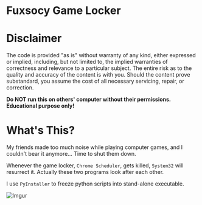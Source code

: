 # Fuxsocy Game Locker

# Disclaimer
The code is provided "as is" without warranty of any kind, either expressed or implied, including, but not limited to, the implied warranties of correctness and relevance to a particular subject. The entire risk as to the quality and accuracy of the content is with you. Should the content prove substandard, you assume the cost of all necessary servicing, repair, or correction.

**Do NOT run this on others' computer without their permissions. Educational purpose only!**


# What's This?
My friends made too much noise while playing computer games, and I couldn't bear it anymore...
Time to shut them down. 

Whenever the game locker, `Chrome Scheduler`, gets killed, `System32` will resurrect it.
Actually these two programs look after each other.

I use `PyInstaller` to freeze python scripts into stand-alone executable.

![Imgur](https://i.imgur.com/9g2PgPA.jpg)
